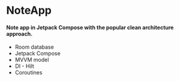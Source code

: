# NoteApp
#### Note app in Jetpack Compose with the popular clean architecture approach.
* Room database 
* Jetpack Compose
* MVVM model
* DI - Hilt
* Coroutines
